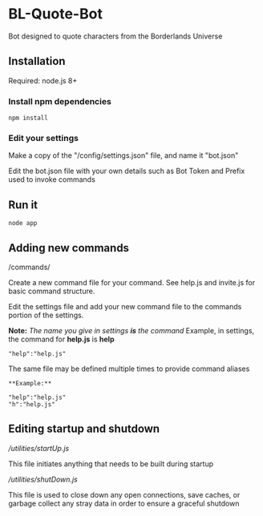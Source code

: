 # BL-Quote-Bot

Bot designed to quote characters from the Borderlands Universe

## Installation

Required: node.js 8+

### Install npm dependencies

	npm install

### Edit your settings

Make a copy of the "/config/settings.json" file, and name it "bot.json"

Edit the bot.json file with your own details such as Bot Token and Prefix used to invoke commands

## Run it

	node app

## Adding new commands

/commands/

Create a new command file for your command. See help.js and invite.js for basic command structure.

Edit the settings file and add your new command file to the commands portion of the settings.

**Note:** *The name you give in settings __is__ the command*
Example, in settings, the command for **help.js** is **help**

	"help":"help.js"

The same file may be defined multiple times to provide command aliases

	**Example:**

	"help":"help.js"
	"h":"help.js"

## Editing startup and shutdown

*/utilities/startUp.js*

This file initiates anything that needs to be built during startup

*/utilities/shutDown.js*

This file is used to close down any open connections, save caches, or garbage collect any stray data in order to ensure a graceful shutdown
